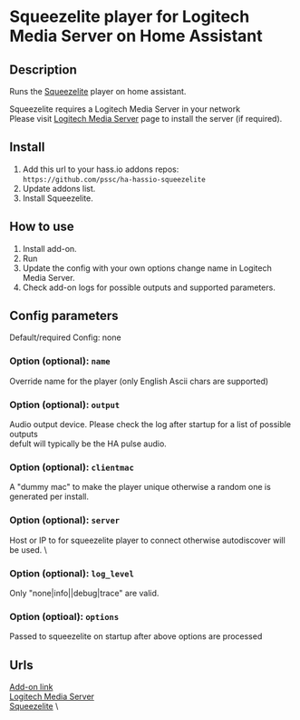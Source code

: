 # Squeezelite player for Logitech Media Server on Home Assistant

##  Description
Runs the [Squeezelite](https://github.com/ralph-irving/squeezelite) player on home assistant. 

Squeezelite requires a Logitech Media Server in your network \
Please visit [Logitech Media Server](https://github.com/pssc/ha-addon-lms/) page to install the server (if required).

## Install
1. Add this url to your hass.io addons repos: \
`https://github.com/pssc/ha-hassio-squeezelite`
2. Update addons list.
3. Install Squeezelite.

## How to use
1. Install add-on.
2. Run
3. Update the config with your own options change name in Logitech Media Server.
4. Check add-on logs for possible outputs and supported parameters.

##  Config parameters

Default/required Config: none

### Option (optional): `name`
Override name for the player (only English Ascii chars are supported)

### Option (optional): `output`
Audio output device. Please check the log after startup for a list of possible outputs \
defult will typically be the HA pulse audio.

### Option (optional): `clientmac`
A "dummy mac" to make the player unique otherwise a random one is generated per install.

### Option (optional): `server`
Host or IP to for squeezelite player to connect otherwise autodiscover will be used. \

### Option (optional): `log_level`
Only "none|info||debug|trace" are valid.

### Option (optioal): `options`
Passed to squeezelite on startup after above options are processed

##  Urls
[Add-on link](https://github.com/pssc/ha-addon-squeezelite/) \
[Logitech Media Server](https://github.com/pssc/ha-addon-lms/) \
[Squeezelite](https://github.com/ralph-irving/squeezelite) \

